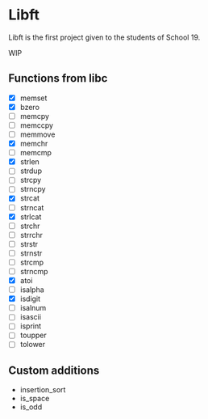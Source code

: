 # Libft

Libft is the first project given to the students of School 19.

WIP

## Functions from libc

- [x] memset
- [x] bzero
- [ ] memcpy
- [ ] memccpy
- [ ] memmove
- [x] memchr
- [ ] memcmp
- [x] strlen
- [ ] strdup
- [ ] strcpy
- [ ] strncpy
- [x] strcat
- [ ] strncat
- [x] strlcat
- [ ] strchr
- [ ] strrchr
- [ ] strstr
- [ ] strnstr
- [ ] strcmp
- [ ] strncmp
- [x] atoi
- [ ] isalpha
- [x] isdigit
- [ ] isalnum
- [ ] isascii
- [ ] isprint
- [ ] toupper
- [ ] tolower

## Custom additions

+ insertion_sort
+ is_space
+ is_odd